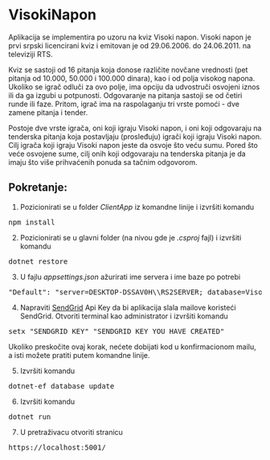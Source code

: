# VisokiNapon

Aplikacija se implementira po uzoru na kviz Visoki napon. 
Visoki napon je prvi srpski licencirani kviz i emitovan je od 29.06.2006. do 24.06.2011. na televiziji RTS.  

Kviz se sastoji od 16 pitanja koja donose različite novčane vrednosti (pet pitanja od 10.000, 50.000 i 100.000 dinara), kao i od polja visokog napona. 
Ukoliko se igrač odluči za ovo polje, ima opciju da udvostruči osvojeni iznos ili da ga izgubi u potpunosti. 
Odgovaranje na pitanja sastoji se od četiri runde ili faze. Pritom, igrač ima na raspolaganju tri vrste pomoći - dve zamene pitanja i tender. 

Postoje dve vrste igrača, oni koji igraju Visoki napon, i oni koji odgovaraju na tenderska pitanja koja postavljaju (prosleđuju) igrači koji igraju Visoki napon.
Cilj igrača koji igraju Visoki napon jeste da osvoje što veću sumu. Pored što veće osvojene sume, cilj onih koji odgovaraju na tenderska pitanja je da imaju što više prihvaćenih ponuda sa tačnim odgovorom. 


## Pokretanje:

1. Pozicionirati se u folder *ClientApp* iz komandne linije i izvršiti komandu
<pre>npm install</pre>

2. Pozicionirati se u glavni folder (na nivou gde je *.csproj* fajl) i izvršiti komandu
<pre>dotnet restore</pre>

3. U fajlu *appsettings.json* ažurirati ime servera i ime baze po potrebi
<pre>"Default": "server=DESKTOP-DSSAV0H\\RS2SERVER; database=VisokiNapon; Integrated Security = SSPI;"</pre>

4. Napraviti [SendGrid](https://sendgrid.com/) Api Key da bi aplikacija slala mailove koristeći SendGrid. 
Otvoriti terminal kao administrator i izvršiti komandu
<pre>setx "SENDGRID_KEY" "SENDGRID_KEY_YOU_HAVE_CREATED"</pre>
Ukoliko preskočite ovaj korak, nećete dobijati kod u konfirmacionom mailu, a isti možete pratiti putem komandne linije.

5. Izvršiti komandu
<pre>dotnet-ef database update</pre>

6. Izvršiti komandu
<pre>dotnet run</pre>

7. U pretraživacu otvoriti stranicu 
<pre>https://localhost:5001/</pre>
